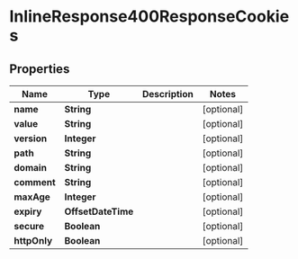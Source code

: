 

# InlineResponse400ResponseCookies


## Properties

Name | Type | Description | Notes
------------ | ------------- | ------------- | -------------
**name** | **String** |  |  [optional]
**value** | **String** |  |  [optional]
**version** | **Integer** |  |  [optional]
**path** | **String** |  |  [optional]
**domain** | **String** |  |  [optional]
**comment** | **String** |  |  [optional]
**maxAge** | **Integer** |  |  [optional]
**expiry** | **OffsetDateTime** |  |  [optional]
**secure** | **Boolean** |  |  [optional]
**httpOnly** | **Boolean** |  |  [optional]



